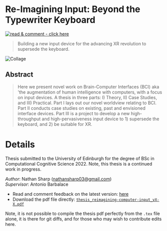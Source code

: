 <!-- TODOs
- [ ] add some emojis!
- [ ]
-->

# Re-Imagining Input: Beyond the Typewriter Keyboard

[![read & comment - click here](https://img.shields.io/badge/read_%26_comment-click_here-EC1C24?style=for-the-badge&logo=Adobe+Acrobat+Reader&logoColor=red)](https://acrobat.adobe.com/link/review?uri=urn:aaid:scds:US:35a33218-982e-4083-be8c-a14ed8bcfbc0 "Read and comment with adobe acrobat (online)")

> Building a new input device for the advancing XR revolution to supersede the keyboard.

<!-- **Thesis exploring the future of computer input. We develop theory, conduct case studies, then design and build a new input device to supersede the keyboard in the advancing XR revolution.** -->

![Collage](images/project_collage1.png?raw=true "Collage of images collected and produced for the thesis")

## Abstract

> Here we present novel work on Brain-Computer Interfaces (BCI) aka 'the augmentation of human intelligence with computers, with a focus on input devices.
> A thesis in three parts: I) Theory, II) Case Studies, and III) Practical.
> Part I lays out our novel worldview relating to BCI.
> Part II conducts case studies on existing, past and envisioned interface devices.
> Part III is a project to develop a new high-throughput and high-pervasiveness input device to 1) supersede the keyboard, and 2) be suitable for XR.

# Details 
Thesis submitted to the University of Edinburgh for the degree of BSc in Computational Cognitive Science 2022.
Note, this thesis is a continued work in progress. 

_Author_: Nathan Sharp (nathansharp03@gmail.com)  
_Supervisor_: Antonio Barbalace
 
- Read and comment feedback on the latest version: [here](https://acrobat.adobe.com/link/review?uri=urn:aaid:scds:US:35a33218-982e-4083-be8c-a14ed8bcfbc0)
- Download the pdf file directly: [`thesis_reimagining-computer-input_vX-X.pdf`](thesis_reimagining-computer-input_v1-0.pdf)
<!-- - For a older versions see the `old_versions/` folder -->

Note, it is not possible to compile the thesis pdf perfectly from the `.tex` file alone,  it is there for git diffs, and for those who may wish to contribute edits here. 

<!-- ## Introduction  -->
<!-- selection of topics from intro?  -->

<!-- ### Motivation  -->

<!-- ### What Problem does it solve -->

<!-- ## Next Steps
- look for funding
- come start a company with me
-->

<!-- please cite using.. --> 


<!-- comment  --> 
